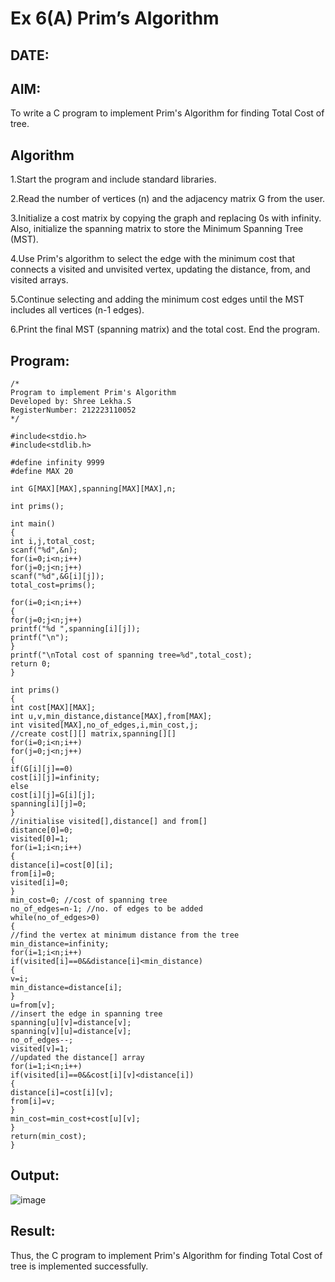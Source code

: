 # Ex 6(A) Prim’s Algorithm
## DATE:
## AIM:
To write a C program to implement Prim's Algorithm for finding Total Cost of tree.

## Algorithm

1.Start the program and include standard libraries.

2.Read the number of vertices (n) and the adjacency matrix G from the user.

3.Initialize a cost matrix by copying the graph and replacing 0s with infinity. Also, initialize the spanning matrix to store the Minimum Spanning Tree (MST).

4.Use Prim's algorithm to select the edge with the minimum cost that connects a visited and unvisited vertex, updating the distance, from, and visited arrays.

5.Continue selecting and adding the minimum cost edges until the MST includes all vertices (n-1 edges).

6.Print the final MST (spanning matrix) and the total cost. End the program.   

## Program:
```
/*
Program to implement Prim's Algorithm
Developed by: Shree Lekha.S
RegisterNumber: 212223110052
*/

#include<stdio.h>
#include<stdlib.h>
 
#define infinity 9999
#define MAX 20
 
int G[MAX][MAX],spanning[MAX][MAX],n;
 
int prims();
 
int main()
{
int i,j,total_cost;
scanf("%d",&n);
for(i=0;i<n;i++)
for(j=0;j<n;j++)
scanf("%d",&G[i][j]);
total_cost=prims();

for(i=0;i<n;i++)
{
for(j=0;j<n;j++)
printf("%d ",spanning[i][j]);
printf("\n");
}
printf("\nTotal cost of spanning tree=%d",total_cost);
return 0;
}
 
int prims()
{
int cost[MAX][MAX];
int u,v,min_distance,distance[MAX],from[MAX];
int visited[MAX],no_of_edges,i,min_cost,j;
//create cost[][] matrix,spanning[][]
for(i=0;i<n;i++)
for(j=0;j<n;j++)
{
if(G[i][j]==0)
cost[i][j]=infinity;
else
cost[i][j]=G[i][j];
spanning[i][j]=0;
}
//initialise visited[],distance[] and from[]
distance[0]=0;
visited[0]=1;
for(i=1;i<n;i++)
{
distance[i]=cost[0][i];
from[i]=0;
visited[i]=0;
}
min_cost=0; //cost of spanning tree
no_of_edges=n-1; //no. of edges to be added
while(no_of_edges>0)
{
//find the vertex at minimum distance from the tree
min_distance=infinity;
for(i=1;i<n;i++)
if(visited[i]==0&&distance[i]<min_distance)
{
v=i;
min_distance=distance[i];
}
u=from[v];
//insert the edge in spanning tree
spanning[u][v]=distance[v];
spanning[v][u]=distance[v];
no_of_edges--;
visited[v]=1;
//updated the distance[] array
for(i=1;i<n;i++)
if(visited[i]==0&&cost[i][v]<distance[i])
{
distance[i]=cost[i][v];
from[i]=v;
}
min_cost=min_cost+cost[u][v];
}
return(min_cost);
}

```

## Output:

![image](https://github.com/user-attachments/assets/5ebd0b31-a620-4d40-8377-004c7aea3c7a)


## Result:
Thus, the C program to implement Prim's Algorithm for finding Total Cost of tree is implemented successfully.
